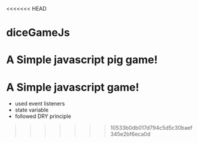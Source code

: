 <<<<<<< HEAD
# diceGameJs
A Simple javascript pig game!
=======
# A Simple javascript game!
- used event listeners
- state variable
- followed DRY principle
>>>>>>> 10533b0db017d794c5d5c30baef345e2bf6eca0d
